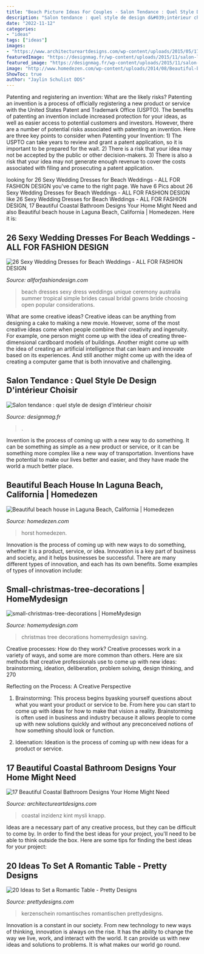 ```yaml
---
title: "Beach Picture Ideas For Couples - Salon Tendance : Quel Style De Design D&#039;intérieur Choisir"
description: "Salon tendance : quel style de design d&#039;intérieur choisir"
date: "2022-11-12"
categories:
- "ideas"
tags: ["ideas"]
images:
- "https://www.architectureartdesigns.com/wp-content/uploads/2015/05/17-Beautiful-Coastal-Bathroom-Designs-Your-Home-Might-Need-11.jpg"
featuredImage: "https://designmag.fr/wp-content/uploads/2015/11/salon-luxueux-style-design.jpg"
featured_image: "https://designmag.fr/wp-content/uploads/2015/11/salon-luxueux-style-design.jpg"
image: "http://www.homedezen.com/wp-content/uploads/2014/08/Beautiful-beach-house-in-Laguna-Beach-California-25.jpg"
ShowToc: true
author: "Jaylin Schulist DDS"
---
```



Patenting and registering an invention: What are the likely risks?
Patenting an invention is a process of officially registering a new product or service with the United States Patent and Trademark Office (USPTO). The benefits of patenting an invention include increased protection for your ideas, as well as easier access to potential customers and investors. However, there are a number of potential risks associated with patenting an invention. Here are three key points to consider when Patenting your Invention: 1) The USPTO can take years to review and grant a patent application, so it is important to be prepared for the wait. 2) There is a risk that your idea may not be accepted by the public or other decision-makers. 3) There is also a risk that your idea may not generate enough revenue to cover the costs associated with filing and prosecuting a patent application.

	

		
looking for 26 Sexy Wedding Dresses for Beach Weddings - ALL FOR FASHION DESIGN you've came to the right page. We have 6 Pics about 26 Sexy Wedding Dresses for Beach Weddings - ALL FOR FASHION DESIGN like 26 Sexy Wedding Dresses for Beach Weddings - ALL FOR FASHION DESIGN, 17 Beautiful Coastal Bathroom Designs Your Home Might Need and also Beautiful beach house in Laguna Beach, California | Homedezen. Here it is:
		
    
## 26 Sexy Wedding Dresses For Beach Weddings - ALL FOR FASHION DESIGN

<img loading=lazy src="https://allforfashiondesign.com/wp-content/uploads/2013/09/b-3.jpeg" onerror="this.onerror=null;this.src='https://tse3.mm.bing.net/th?id=OIP.OYtUU_w0cxNeZ6JhXaCm4gHaKn&amp;pid=15.1';" alt="26 Sexy Wedding Dresses for Beach Weddings - ALL FOR FASHION DESIGN">

_Source: allforfashiondesign.com_

>beach dresses sexy dress weddings unique ceremony australia summer tropical simple brides casual bridal gowns bride choosing open popular considerations. 

	

What are some creative ideas?
Creative ideas can be anything from designing a cake to making a new movie. However, some of the most creative ideas come when people combine their creativity and ingenuity. For example, one person might come up with the idea of creating three-dimensional cardboard models of buildings. Another might come up with the idea of creating an artificial intelligence that can learn and innovate based on its experiences. And still another might come up with the idea of creating a computer game that is both innovative and challenging.

    
## Salon Tendance : Quel Style De Design D&#039;intérieur Choisir

<img loading=lazy src="https://designmag.fr/wp-content/uploads/2015/11/salon-luxueux-style-design.jpg" onerror="this.onerror=null;this.src='https://tse1.mm.bing.net/th?id=OIP.DavIQQUoZzZ0OHP1TXhUNQHaLH&amp;pid=15.1';" alt="Salon tendance : quel style de design d&#039;intérieur choisir">

_Source: designmag.fr_

>. 

	

Invention is the process of coming up with a new way to do something. It can be something as simple as a new product or service, or it can be something more complex like a new way of transportation. Inventions have the potential to make our lives better and easier, and they have made the world a much better place.

    
## Beautiful Beach House In Laguna Beach, California | Homedezen

<img loading=lazy src="http://www.homedezen.com/wp-content/uploads/2014/08/Beautiful-beach-house-in-Laguna-Beach-California-25.jpg" onerror="this.onerror=null;this.src='https://tse4.mm.bing.net/th?id=OIP.zgLIXQEpD0saJCE_WlKz0QHaE8&amp;pid=15.1';" alt="Beautiful beach house in Laguna Beach, California | Homedezen">

_Source: homedezen.com_

>horst homedezen. 

	

Innovation is the process of coming up with new ways to do something, whether it is a product, service, or idea. Innovation is a key part of business and society, and it helps businesses be successful. There are many different types of innovation, and each has its own benefits. Some examples of types of innovation include:

    
## Small-christmas-tree-decorations | HomeMydesign

<img loading=lazy src="https://homemydesign.com/wp-content/uploads/2014/12/small-christmas-tree-decorations.jpg" onerror="this.onerror=null;this.src='https://tse1.mm.bing.net/th?id=OIP.J9Os6VTnNq-AL503bwGM5gHaLG&amp;pid=15.1';" alt="small-christmas-tree-decorations | HomeMydesign">

_Source: homemydesign.com_

>christmas tree decorations homemydesign saving. 

	

Creative processes: How do they work?
Creative processes work in a variety of ways, and some are more common than others. Here are six methods that creative professionals use to come up with new ideas: brainstorming, ideation, deliberation, problem solving, design thinking, and 270

Reflecting on the Process: A Creative Perspective

1. Brainstorming: This process begins byasking yourself questions about what you want your product or service to be. From here you can start to come up with ideas for how to make that vision a reality. Brainstorming is often used in business and industry because it allows people to come up with new solutions quickly and without any preconceived notions of how something should look or function.

2. Ideenation: Ideation is the process of coming up with new ideas for a product or service.

    
## 17 Beautiful Coastal Bathroom Designs Your Home Might Need

<img loading=lazy src="https://www.architectureartdesigns.com/wp-content/uploads/2015/05/17-Beautiful-Coastal-Bathroom-Designs-Your-Home-Might-Need-11.jpg" onerror="this.onerror=null;this.src='https://tse2.mm.bing.net/th?id=OIP.7vzOIHAZYaNhorYMYBFG_AHaLH&amp;pid=15.1';" alt="17 Beautiful Coastal Bathroom Designs Your Home Might Need">

_Source: architectureartdesigns.com_

>coastal inzidenz kint mysli knapp. 

	

Ideas are a necessary part of any creative process, but they can be difficult to come by. In order to find the best ideas for your project, you'll need to be able to think outside the box. Here are some tips for finding the best ideas for your project: 

    
## 20 Ideas To Set A Romantic Table - Pretty Designs

<img loading=lazy src="https://www.prettydesigns.com/wp-content/uploads/2015/08/20-ideas-to-set-a-romantic-table15.jpg" onerror="this.onerror=null;this.src='https://tse2.mm.bing.net/th?id=OIP.jdcUf6fuDYC5kJvS797ZcwHaLH&amp;pid=15.1';" alt="20 Ideas to Set a Romantic Table - Pretty Designs">

_Source: prettydesigns.com_

>kerzenschein romantisches romantischen prettydesigns. 

	

Innovation is a constant in our society. From new technology to new ways of thinking, innovation is always on the rise. It has the ability to change the way we live, work, and interact with the world. It can provide us with new ideas and solutions to problems. It is what makes our world go round.

